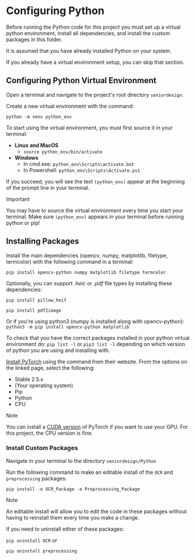 # Configuring Python

Before running the Python code for this project
you must set up a virtual python environment,
install all dependencies, and install the custom
packages in this folder.

It is assumed that you have already installed Python
on your system.

If you already have a virtual environment setup,
you can skip that section.

## Configuring Python Virtual Environment

Open a terminal and navigate to the project's root directory `seniordesign`.

Create a new virtual environment with the command:

`python -m venv python_env`

To start using the virtual environment,
you must first source it in your terminal:

- **Linux and MacOS**
    - `source python_env/bin/activate`
- **Windows**
    - In cmd.exe: `python_env\Scripts\activate.bat`
    - In Powershell: `python_env\Scripts\Activate.ps1`

If you succeed, you will see the text `(python_env)` appear at the beginning
of the prompt line in your terminal.

> [!IMPORTANT]
> You may have to source the virtual environment every time you
> start your terminal. Make sure `(python_env)` appears in your terminal
> before running python or pip!

## Installing Packages

Install the main dependencies (opencv, numpy, matplotlib, filetype, termcolor)
with the following command in a terminal:

`pip install opencv-python numpy matplotlib filetype termcolor`

Optionally, you can support *.heic* or *.pdf* file types by installing
these dependencies:

`pip install pillow_heif`

`pip install pdf2image`

Or if you're using python3 (numpy is installed along with opencv-python):
`python3 -m pip install opencv-python matplotlib`

To check that you have the correct packages installed in your python virtual environment do:
`pip list -l` or `pip3 list -l` depending on which version of python you are using and installing with.

[Install PyTorch](https://pytorch.org/get-started/locally/) using the
command from their website. From the options on the linked page,
select the following:
- Stable 2.5.x
- (Your operating system)
- Pip
- Python
- CPU

> [!NOTE]
> You can install a [CUDA version](https://en.wikipedia.org/wiki/CUDA#GPUs_supported)
> of PyTorch if you want to use your GPU. For this project,
> the CPU version is fine.

### Install Custom Packages

Navigate in your terminal to the directory `seniordesign/Python`

Run the following command to make an editable install of the `OCR` and `preprocessing`
packages:

`pip install -e OCR_Package -e Preprocessing_Package`

> [!NOTE]
> An editable install will allow you to edit the code in these packages without
> having to reinstall them every time you make a change.

If you need to uninstall either of these packages:

`pip uninstall OCR` or

`pip uninstall preprocessing`
